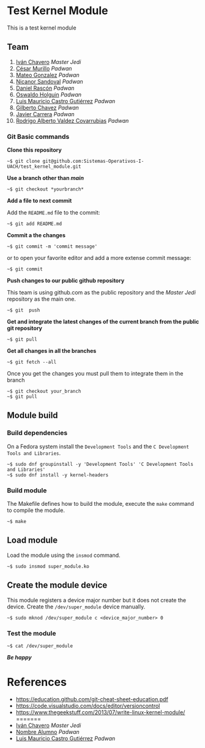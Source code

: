 # Test Kernel Module
This is a test kernel module

## Team



1. [Iván Chavero](https://github.com/imcsk8) *Master Jedi*
1. [César Murillo](https://github.com/Cesar64100) *Padwan*
1. [Mateo Gonzalez](https://github.com/MateoGL) *Padwan*
1. [Nicanor Sandoval](https://github.com/nicanorsandoval) *Padwan*
1. [Daniel Rascón](https://github.com/Dnxxl) *Padwan*
1. [Oswaldo Holguin](https://github.com/Oswaldo-Holguin) *Padwan*
1. [Luis Mauricio Castro Gutiérrez](https://github.com/mau-castro) *Padwan*
1. [Gilberto Chavez](https://github.com/GilbertoCh) *Padwan*
1. [Javier Carrera](https://github.com/JavierCarreraHW) *Padwan*
1. [Rodrigo Alberto Valdez Covarrubias](https://github.com/RodrigoVal07) *Padwan*

### Git Basic commands

**Clone this repository**

```
~$ git clone git@github.com:Sistemas-Operativos-I-UACH/test_kernel_module.git
```

**Use a branch other than *main***

```
~$ git checkout *yourbranch*
```

**Add a file to next commit**

Add the `README.md` file to the commit:

```
~$ git add README.md
```

**Commit a the changes**
```
~$ git commit -m 'commit message'
```

or to open your favorite editor and add a more extense commit message:

```
~$ git commit
```

**Push changes to our public github repository**

This team is using github.com as the public repository and the *Master Jedi* repository as the main one.

```
~$ git  push
```

**Get and integrate the latest changes of the current branch from the public git repository**

```
~$ git pull
```

**Get all changes in all the branches**

```
~$ git fetch --all
```

Once you get the changes you must pull them to integrate them in the branch

```
~$ git checkout your_branch
~$ git pull
```
## Module build

### Build dependencies

On a Fedora system install the `Development Tools`  and the `C Development Tools and Libraries`.

```
~$ sudo dnf groupinstall -y 'Development Tools' 'C Development Tools and Libraries'
~$ sudo dnf install -y kernel-headers
```

### Build module

The Makefile defines how to build the module, execute the `make` command to compile the module.

```
~$ make
```

## Load module

Load the module using the `insmod` command.

```
~$ sudo insmod super_module.ko
```

## Create the module device

This module registers a device major number but it does not create the device. Create the `/dev/super_module` device manually.

```
~$ sudo mknod /dev/super_module c <device_major_number> 0
```

### Test the module

```
~$ cat /dev/super_module
```

***Be happy***

# References

* https://education.github.com/git-cheat-sheet-education.pdf
* https://code.visualstudio.com/docs/editor/versioncontrol
* https://www.thegeekstuff.com/2013/07/write-linux-kernel-module/
=======
* [Iván Chavero](https://github.com/imcsk8) *Master Jedi*
* [Nombre Alumno](https://github.com/example_user) *Padwan*
* [Luis Mauricio Castro Gutiérrez](https://github.com/mau-castro) *Padwan*
